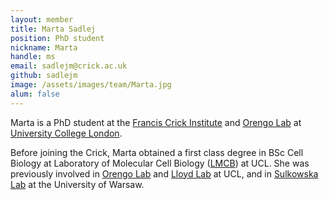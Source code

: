 ```yaml
---
layout: member
title: Marta Sadlej
position: PhD student
nickname: Marta
handle: ms
email: sadlejm@crick.ac.uk
github: sadlejm
image: /assets/images/team/Marta.jpg
alum: false
---
```

Marta is a PhD student at the [Francis Crick Institute] and [Orengo Lab] at [University College London].

Before joining the Crick, Marta obtained a first class degree in BSc Cell Biology at Laboratory of Molecular Cell Biology ([LMCB]) at UCL. She was previously involved in [Orengo Lab] and [Lloyd Lab] at UCL, and in [Sulkowska Lab] at the University of Warsaw. 

[Francis Crick Institute]: https://www.crick.ac.uk
[University College London]:https://www.ucl.ac.uk/
[Orengo Lab]:https://www.ucl.ac.uk/orengo-group/
[Lloyd Lab]:https://www.ucl.ac.uk/lmcb/users/alison-lloyd
[Sulkowska Lab]:https://jsulkowska.cent.uw.edu.pl/
[LMCB]: https://www.ucl.ac.uk/lmcb/
